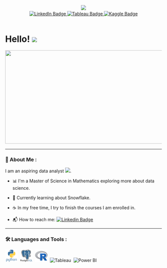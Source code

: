 <div id="header" align="center">
  <img src="https://media.giphy.com/media/Y4AAZo5kzqTQGZZ4t4/giphy.gif" width="100"/>
</div>

<div id="badges" align="center">
  <a href="https://www.linkedin.com/in/jethro-elijah-bolima/">
    <img src="https://img.shields.io/badge/LinkedIn-blue?style=for-the-badge&logo=linkedin&logoColor=white" alt="LinkedIn Badge"/>
  </a>
  
  <a href="https://public.tableau.com/app/profile/jethro.elijah.bolima/vizzes">
    <img src="https://img.shields.io/badge/Tableau-yellow?style=for-the-badge&logo=tableau&logoColor=red" alt="Tableau Badge"/>
  </a>

  <a href="https://www.kaggle.com/jethroelijahbolima">
    <img src="https://img.shields.io/badge/Kaggle-grey?style=for-the-badge&logo=kaggle&logoColor=blue" alt="Kaggle Badge"/>
  </a>
  
</div>

<div align="center">
<img src="https://komarev.com/ghpvc/?username=jetbolima&style=flat-square&color=blue" alt=""/>
</div>


<h1>
  Hello!
  <img src="https://media.giphy.com/media/hvRJCLFzcasrR4ia7z/giphy.gif" width="30px"/>
</h1>


<div align="center">
  <img src="https://i.giphy.com/media/v1.Y2lkPTc5MGI3NjExazgxZmx3dGV3ejJ1bHU5dWVxa25jb2hpc2dyMjF6cnFtOWN4bzR1ZCZlcD12MV9pbnRlcm5hbF9naWZfYnlfaWQmY3Q9Zw/mWK6qsWFY6w5xMKG5D/giphy.gif" width="600" height="300"/>
</div>

---

### 📖 About Me :
I am an aspiring data analyst <img src="https://i.giphy.com/media/v1.Y2lkPTc5MGI3NjExNjNrbjl3azNzYnViamhzOXNkdWx1MWN0eXJneHdlY2F1dDd3c2N5ciZlcD12MV9pbnRlcm5hbF9naWZfYnlfaWQmY3Q9cw/2wW4ESTnavhypLsb4l/giphy.gif" width="30">.

- 📊 I'm a Master of Science in Mathematics exploring more about data science.

- 🌱 Currently learning about Snowflake.

- ☕ In my free time, I try to finish the courses I am enrolled in.

- 📬 How to reach me: [![Linkedin Badge](https://img.shields.io/badge/LinkedIn-blue?style=flat&logo=Linkedin&logoColor=white)](https://www.linkedin.com/in/jethro-elijah-bolima/)

---

### :hammer_and_wrench: Languages and Tools :

<div>
  <img src="https://github.com/devicons/devicon/blob/master/icons/python/python-original-wordmark.svg" title="Python" alt="Python" width="40" height="40"/>&nbsp;
  <img src="https://github.com/devicons/devicon/blob/master/icons/postgresql/postgresql-original-wordmark.svg" title="PostgreSQL" alt="PostgreSQL" width="40" height="40"/>&nbsp;
  <img src="https://github.com/devicons/devicon/blob/master/icons/r/r-original.svg" title="R" alt="R" width="40" height="40"/>&nbsp;
  <img src="https://www.svgrepo.com/show/354428/tableau-icon.svg" title="Tableau" alt="Tableau" width="40" height="40"/>&nbsp;
  <img src="https://upload.wikimedia.org/wikipedia/commons/c/cf/New_Power_BI_Logo.svg" title="Power BI" alt="Power BI" width="40" height="40"/>
</div>
